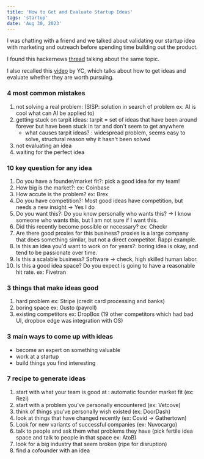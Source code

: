 ```yaml
---
title: 'How to Get and Evaluate Startup Ideas'
tags: 'startup'
date: 'Aug 30, 2023'
---
```


I was chatting with a friend and we talked about validating our startup idea with marketing and outreach before spending time building out the product.

I found this hackernews [thread](https://news.ycombinator.com/item?id=28263375) talking about the same topic.

I also recalled this [video](https://www.youtube.com/watch?v=Th8JoIan4dg) by YC, which talks about how to get ideas and evaluate whether they are worth pursuing.

### 4 most common mistakes

1. not solving a real problem: (SISP: solution in search of problem ex: AI is cool what can AI be applied to)
2. getting stuck on tarpit ideas: tarpit = set of ideas that have been around forever but have been stuck in tar and don't seem to get anywhere
   - what causes tarpit ideas? : widespread problem, seems easy to solve, structural reason why it hasn't been solved
3. not evaluating an idea
4. waiting for the perfect idea

### 10 key question for any idea

1. Do you have a founder/market fit?: pick a good idea for my team!
2. How big is the market?: ex: Coinbase
3. How accute is the problem? ex: Brex
4. Do you have competition?: Most good ideas have competition, but needs a new insight -> Yes I do
5. Do you want this?: Do you know personally who wants this? -> I know someone who wants this, but I am not sure if I want this.
6. Did this recently become possible or necessary? ex: Checkr
7. Are there good proxies for this business? proxies is a large company that does something similar, but not a direct competitor. Rappi example.
8. Is this an idea you'd want to work on for years?: boring idea is okay, and tend to be passionate over time.
9. Is this a scalable business? Software -> check, high skilled human labor.
10. Is this a good idea space? Do you expect is going to have a reasonable hit rate. ex: Fivetran

### 3 things that make ideas good

1. hard problem ex: Stripe (credit card processing and banks)
2. boring space ex: Gusto (payroll)
3. existing competitors ex: DropBox (19 other competitors which had bad UI, dropbox edge was integration with OS)

### 3 main ways to come up with ideas

- become an expert on something valuable
- work at a startup
- build things you find interesting

### 7 recipe to generate ideas

1. start with what your team is good at : automatic founder market fit (ex: Rezi)
2. start with a problem you've personally encountered (ex: Vetcove)
3. think of things you've personally wish existed (ex: DoorDash)
4. look at things that have changed recently (ex: Covid -> Gathertown)
5. Look for new variants of successful companies (ex: Nuvocargo)
6. talk to people and ask them what problems they have (pick fertile idea space and talk to people in that space ex: AtoB)
7. look for a big industry that seem broken (ripe for disruption)
8. find a cofounder with an idea
